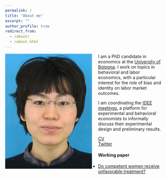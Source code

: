 ```yaml
---
permalink: /
title: "About me"
excerpt: ""
author_profile: true
redirect_from: 
  - /about/
  - /about.html
---
```


<img src="/images/profile.jpg" alt="profile photo" width="280px" height="auto" style="float: left; padding-right:20px"/>   I am a PhD candidate in economics at the <a href="https://phd.unibo.it/economics/en" target="_blank">University of Bologna</a>.
I work on topics in behavioral and labor economics, with a particular interest for the role of bias and identity on labor market outcomes.

I am coordinating the <a href="https://sites.google.com/site/ideemeetings/" target="_blank">IDEE meetings</a>, a platform for experimental and behavioral economists to informally discuss their experimental design and preliminary results.


<a href="files/cv.pdf" target="_blank">CV</a><br>
<a href="https://twitter.com/yukitakahashi11" target="_blank">Twitter</a><br>


#### Working paper
<ul>
<li>
<a href="files/CareerProgression.pdf" target="_blank">Do competent women receive unfavorable treatment?</a>
</li>
</ul>
